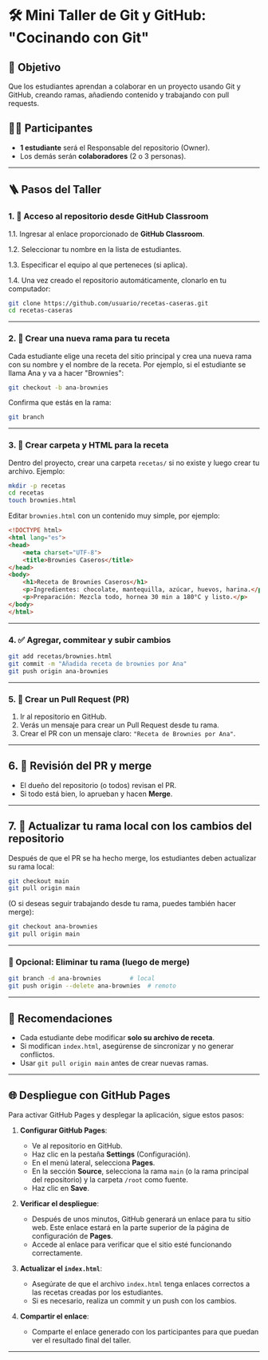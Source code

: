 # 🛠️ Mini Taller de Git y GitHub: "Cocinando con Git"

## 🎯 Objetivo
Que los estudiantes aprendan a colaborar en un proyecto usando Git y GitHub, creando ramas, añadiendo contenido y trabajando con pull requests.

## 👨‍🍳 Participantes
- **1 estudiante** será el Responsable del repositorio (Owner).
- Los demás serán **colaboradores** (2 o 3 personas).

--- 

## 🪜 Pasos del Taller

### 1. 🔧 Acceso al repositorio desde GitHub Classroom
1.1. Ingresar al enlace proporcionado de **GitHub Classroom**.

1.2. Seleccionar tu nombre en la lista de estudiantes.

1.3. Especificar el equipo al que perteneces (si aplica).

1.4. Una vez creado el repositorio automáticamente, clonarlo en tu computador:
```bash
git clone https://github.com/usuario/recetas-caseras.git
cd recetas-caseras
```

---

### 2. 🌿 Crear una nueva rama para tu receta
Cada estudiante elige una receta del sitio principal y crea una nueva rama con su nombre y el nombre de la receta. Por ejemplo, si el estudiante se llama Ana y va a hacer "Brownies":
```bash
git checkout -b ana-brownies
```

Confirma que estás en la rama:
```bash
git branch
```

---

### 3. 📁 Crear carpeta y HTML para la receta
Dentro del proyecto, crear una carpeta `recetas/` si no existe y luego crear tu archivo. Ejemplo:
```bash
mkdir -p recetas
cd recetas
touch brownies.html
```

Editar `brownies.html` con un contenido muy simple, por ejemplo:
```html
<!DOCTYPE html>
<html lang="es">
<head>
    <meta charset="UTF-8">
    <title>Brownies Caseros</title>
</head>
<body>
    <h1>Receta de Brownies Caseros</h1>
    <p>Ingredientes: chocolate, mantequilla, azúcar, huevos, harina.</p>
    <p>Preparación: Mezcla todo, hornea 30 min a 180°C y listo.</p>
</body>
</html>
```

---

### 4. ✅ Agregar, commitear y subir cambios
```bash
git add recetas/brownies.html
git commit -m "Añadida receta de brownies por Ana"
git push origin ana-brownies
```

---

### 5. 🔀 Crear un Pull Request (PR)
1. Ir al repositorio en GitHub.
2. Verás un mensaje para crear un Pull Request desde tu rama.
3. Crear el PR con un mensaje claro: `"Receta de Brownies por Ana"`.

---

## 6. 👀 Revisión del PR y merge
- El dueño del repositorio (o todos) revisan el PR.
- Si todo está bien, lo aprueban y hacen **Merge**.

---

## 7. 🔄 Actualizar tu rama local con los cambios del repositorio
Después de que el PR se ha hecho merge, los estudiantes deben actualizar su rama local:
```bash
git checkout main
git pull origin main
```

(O si deseas seguir trabajando desde tu rama, puedes también hacer merge):
```bash
git checkout ana-brownies
git pull origin main
```

---

### 🧼 Opcional: Eliminar tu rama (luego de merge)
```bash
git branch -d ana-brownies        # local
git push origin --delete ana-brownies  # remoto
```

---

## 📝 Recomendaciones
- Cada estudiante debe modificar **solo su archivo de receta**.
- Si modifican `index.html`, asegúrense de sincronizar y no generar conflictos.
- Usar `git pull origin main` antes de crear nuevas ramas.

---

## 🌐 Despliegue con GitHub Pages

Para activar GitHub Pages y desplegar la aplicación, sigue estos pasos:

1. **Configurar GitHub Pages**:
    - Ve al repositorio en GitHub.
    - Haz clic en la pestaña **Settings** (Configuración).
    - En el menú lateral, selecciona **Pages**.
    - En la sección **Source**, selecciona la rama `main` (o la rama principal del repositorio) y la carpeta `/root` como fuente.
    - Haz clic en **Save**.

2. **Verificar el despliegue**:
    - Después de unos minutos, GitHub generará un enlace para tu sitio web. Este enlace estará en la parte superior de la página de configuración de **Pages**.
    - Accede al enlace para verificar que el sitio esté funcionando correctamente.

3. **Actualizar el `index.html`**:
    - Asegúrate de que el archivo `index.html` tenga enlaces correctos a las recetas creadas por los estudiantes.
    - Si es necesario, realiza un commit y un push con los cambios.

4. **Compartir el enlace**:
    - Comparte el enlace generado con los participantes para que puedan ver el resultado final del taller.

---
